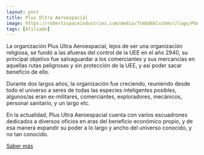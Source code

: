 ```yaml
---
layout: post
title: Plus Ultra Aeroespacial
image: https://robertsspaceindustries.com/media/7tmbd6blxzhmcr/logo/PUA-Logo.png
tags: [Afiliado]
---
```


La organización Plus Ultra Aeroespacial, lejos de ser una organización religiosa, se fundó a las afueras del control de la UEE en el año 2940, su principal objetivo fue salvaguardar a los comerciantes y sus mercancías en aquellas rutas peligrosas y sin protección de la UEE, y así poder sacar beneficio de ello.

Durante dos largos años, la organización fue creciendo, reuniendo desde todo el universo a seres de todas las especies inteligentes posibles, algunos/as eran ex-militares, comerciantes, exploradores, mecánicos, personal sanitario, y un largo etc.

En la actualidad, Plus Ultra Aeroespacial cuenta con varios escuadrones dedicados a diversos oficios en aras del beneficio económico propio, y de esa manera expandir su poder a lo largo y ancho del universo conocido, y no tan conocido.

[Saber más](https://robertsspaceindustries.com/orgs/PUA)
